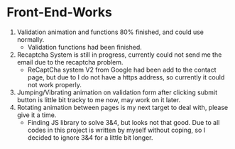 # Front-End-Works

1. Validation animation and functions 80% finished, and could use normally.
    - Validation functions had been finished.
2. Recaptcha System is still in progress, currently could not send me the email due to the recaptcha problem.
    - ReCaptCha system V2 from Google had been add to the contact page, but due to I do not have a https address, so currently it could not work properly.
3. Jumping/Vibrating animation on validation form after clicking submit button is little bit tracky to me now, may work on it later.
4. Rotating animation between pages is my next target to deal with, please give it a time.
    - Finding JS library to solve 3&4, but looks not that good. Due to all codes in this project is written by myself without coping, so I decided to ignore 3&4 for a little bit longer.
